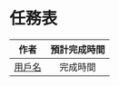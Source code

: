 # 任務表
| 作者           |      預計完成時間    |
| ------------- |:-------------:| 
|  [用戶名](git地址) |   完成時間 |    









